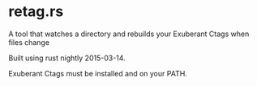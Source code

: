 # retag.rs
A tool that watches a directory and rebuilds your Exuberant Ctags when files change

Built using rust nightly 2015-03-14.

Exuberant Ctags must be installed and on your PATH.

